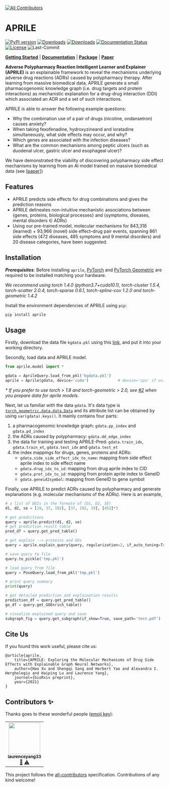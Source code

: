 <!-- <p align="center"><img src="https://github.com/NYXFLOWER/APRILE/raw/main/docs/images/aprile_logo_long.png" alt="logo" width="600px" /></p> -->
<!-- ALL-CONTRIBUTORS-BADGE:START - Do not remove or modify this section -->
[![All Contributors](https://img.shields.io/badge/all_contributors-1-orange.svg?style=flat-square)](#contributors-)
<!-- ALL-CONTRIBUTORS-BADGE:END -->

# APRILE
<!-- ----------------------------------------- -->

[![PyPI version](https://img.shields.io/pypi/v/aprile?color=blue)](https://pypi.org/project/aprile/)
[![Downloads](https://pepy.tech/badge/aprile/month?style=plastic)](https://pepy.tech/project/aprile)
[![Downloads](https://pepy.tech/badge/aprile?style=plastic)](https://pepy.tech/project/aprile)
[![Documentation Status](https://readthedocs.org/projects/pykale/badge/?version=latest)](https://aprile.readthedocs.io/en/latest/?badge=latest)
[![License](https://img.shields.io/github/license/nyxflower/aprile?style=plastic)](https://github.com/NYXFLOWER/PoSe-Path/blob/master/LICENSE)
![Last-Commit](https://img.shields.io/github/last-commit/nyxflower/aprile?style=plastic)
<!-- ![Size](https://img.shields.io/github/repo-size/nyxflower/aprile?color=green&style=plastic) -->

[**Getting Started**](https://github.com/NYXFLOWER/APRILE#installation) |
[**Documentation**](https://aprile.readthedocs.io/) 
|
[**Package**](https://pypi.org/project/aprile/)
|
[**Paper**](https://www.biorxiv.org/content/10.1101/2021.07.02.450937v1)

**Adverse Polypharmacy Reaction Intelligent Learner and Explainer (APRILE)** is an explainable framework to reveal the mechanisms underlying adverse drug reactions (ADRs) caused by polypharmacy therapy. After learning from massive biomedical data, APRILE generate a small pharmacogenomic knowledge graph (i.e. drug targets and protein interactions) as mechanistic explanation for a drug-drug interaction (DDI) which associated an ADR and a set of such interactions.

APRILE is able to answer the following example questions:
- Why the combination use of a pair of drugs (nicotine, ondansetron) causes anxiety?
- When taking fexofenadine, hydroxyzineand and loratadine simultaneously, what side effects may occur, and why?
- Which genes are associated with the infection diseases?
- What are the common mechanisms among peptic ulcers (such as duodenal ulcer, gastric ulcer and esophageal ulcer)?

We have demonstrated the viability of discovering polypharmacy side effect mechanisms by learning from an AI model trained on massive biomedical data (see [[paper]](https://www.biorxiv.org/content/10.1101/2021.07.02.450937v1))

<!-- How to use `APRILE` answering such example questions are available at here: [[Jupyter notebook tutorials]]() -->

## Features
- APRILE predicts side effects for drug combinations and gives the prediction reasons
- APRILE delineates non-intuitive mechanistic associations between {genes, proteins, biological processes} and {symptoms, diseases, mental disorders ∈ ADRs)
- Using our pre-trained model, molecular mechanisms for 843,318 (learned) + 93,966 (novel) side effect–drug pair events, spanning 861 side effects (472 diseases, 485 symptoms and 9 mental disorders) and 20 disease categories, have been suggested.

## Installation

***Prerequisites***:
Before installing `aprile`, [PyTorch](https://pytorch.org/) and [PyTorch Geometric](https://github.com/rusty1s/pytorch_geometric#installation) are required to be installed matching your hardware. 

*We recommend using torch 1.4.0 (python3.7+cuda10.1), torch-cluster 1.5.4, torch-scatter 2.0.4, torch-sparse 0.6.1, torch-spline-cov 1.2.0 and torch-geometric 1.4.2*

Install the environment dependencies of APRILE using `pip`:
```bash
pip install aprile
```

## Usage

Firstly, download the data file `kgdata.pkl` using this [link](https://drive.google.com/file/d/1ZT9VhybmnOxHsvzFvt7DKRQd3EZZheK9/view?usp=sharing), and put it into your working directory.

Secondly, load data and APRILE model.
```python
from aprile.model import *

gdata = AprileQuery.load_from_pkl('kgdata.pkl')	
aprile = Aprile(gdata, device='cuda')	          # device='cpu' if using CPUs
```
*\* If you prefer to use torch > 1.8 and torch-geometric > 2.0, see [#2](/../../issues/2) when you prepare data for aprile models.*

Next, let us familiar with the data `gdata`. It's data type is [`torch_geometric.data.data.Data`]((https://pytorch-geometric.readthedocs.io/en/latest/modules/data.html)) and its attribute list can be obtained by using `var(gdata).keys()`. It mainly contains four parts: 
1) a pharmacogenomic knowledge graph: `gdata.pp_index` and `gdata.pd_index`
2) the ADRs caused by polypharmacy: `gdata.dd_edge_index`
3) the data for training and testing APRILE-Pred: `gdata.train_idx`, `gdata.train_et`, `gdata.test_idx` and `gdata.test_et`
4) the index mappings for drugs, genes, proteins and ADRs:
	- `gdata.side_side_effect_idx_to_name`: mapping from side effect aprile index to side effect name
	- `gdata.drug_idx_to_id`: mapping from drug aprile index to CID
	- `gdata.prot_idx_to_id`: mapping from protein aprile index to GeneID
	- `gdata.geneid2symbol`: mapping from GeneID to gene symbol

Finally, use APRILE to predict ADRs caused by polypharmacy and generate explanations (e.g. molecular mechanisms of the ADRs). Here is an example,
```python
# a list of DDIs in the formate of (D1, D2, SE)
d1, d2, se = [19, 37, 192], [37, 192, 19], [452]*3

# get predictions
query = aprile.predict(d1, d2, se)
# get prediction result table
pred_df = query.get_pred_table()

# get explain --> proteins and GOs
query = aprile.explain_query(query, regularization=2, if_auto_tuning=True)

# save query to file
query.to_pickle('tmp.pkl')

# load query from file
query = PoseQuery.load_from_pkl('tmp.pkl')

# print query summary
print(query)

# get detailed prediction and explaination results
prediction_df = query.get_pred_table()
go_df = query.get_GOEnrich_table()

# visualize explained query and save
subgraph_fig = query.get_subgraph(if_show=True, save_path='test.pdf')
```

## Cite Us
If you found this work useful, please cite us:
```
@article{aprile,
	title={APRILE: Exploring the Molecular Mechanisms of Drug Side Effects with Explainable Graph Neural Networks},
	author={Hao Xu and Shengqi Sang and Herbert Yao and Alexandra I. Herghelegiu and Haiping Lu and Laurence Yang},
	journal={bioRxiv preprint},
	year={2021}
}
```

## Contributors ✨

Thanks goes to these wonderful people ([emoji key](https://allcontributors.org/docs/en/emoji-key)):

<!-- ALL-CONTRIBUTORS-LIST:START - Do not remove or modify this section -->
<!-- prettier-ignore-start -->
<!-- markdownlint-disable -->
<table>
  <tr>
    <td align="center"><a href="https://github.com/laurenceyang33"><img src="https://avatars.githubusercontent.com/u/8367078?v=4?s=100" width="100px;" alt=""/><br /><sub><b>laurenceyang33</b></sub></a><br /><a href="https://github.com/NYXFLOWER/APRILE/commits?author=laurenceyang33" title="Documentation">📖</a> <a href="https://github.com/NYXFLOWER/APRILE/commits?author=laurenceyang33" title="Tests">⚠️</a></td>
  </tr>
</table>

<!-- markdownlint-restore -->
<!-- prettier-ignore-end -->

<!-- ALL-CONTRIBUTORS-LIST:END -->

This project follows the [all-contributors](https://github.com/all-contributors/all-contributors) specification. Contributions of any kind welcome!